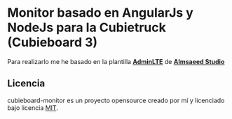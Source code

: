 # Monitor basado en AngularJs y NodeJs para la Cubietruck (Cubieboard 3)

Para realizarlo me he basado en la plantilla **[AdminLTE](https://almsaeedstudio.com/themes/AdminLTE/index2.html)** de **[Almsaeed Studio](https://almsaeedstudio.com)**



## Licencia

cubieboard-monitor es un proyecto opensource creado por mí y licenciado bajo licencia [MIT](http://opensource.org/licenses/MIT).


